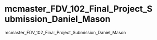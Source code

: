 # mcmaster_FDV_102_Final_Project_Submission_Daniel_Mason
mcmaster_FDV_102_Final_Project_Submission_Daniel_Mason
